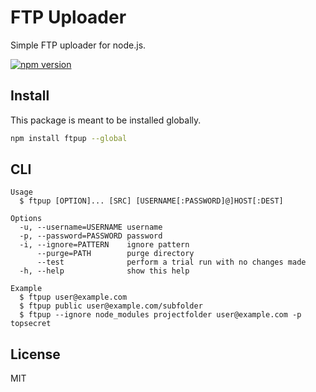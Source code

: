 # FTP Uploader

Simple FTP uploader for node.js.

[![npm version](https://badge.fury.io/js/ftpup.svg)](https://badge.fury.io/js/ftpup)

## Install

This package is meant to be installed globally.

```sh
npm install ftpup --global
```

## CLI

```
Usage
  $ ftpup [OPTION]... [SRC] [USERNAME[:PASSWORD]@]HOST[:DEST]

Options
  -u, --username=USERNAME username
  -p, --password=PASSWORD password
  -i, --ignore=PATTERN    ignore pattern
      --purge=PATH        purge directory
      --test              perform a trial run with no changes made
  -h, --help              show this help

Example
  $ ftpup user@example.com
  $ ftpup public user@example.com/subfolder
  $ ftpup --ignore node_modules projectfolder user@example.com -p topsecret
```

## License

MIT
